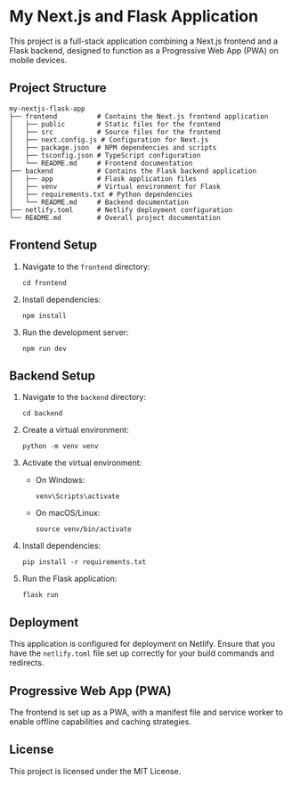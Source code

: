 # My Next.js and Flask Application

This project is a full-stack application combining a Next.js frontend and a Flask backend, designed to function as a Progressive Web App (PWA) on mobile devices.

## Project Structure

```
my-nextjs-flask-app
├── frontend          # Contains the Next.js frontend application
│   ├── public        # Static files for the frontend
│   ├── src           # Source files for the frontend
│   ├── next.config.js # Configuration for Next.js
│   ├── package.json  # NPM dependencies and scripts
│   ├── tsconfig.json # TypeScript configuration
│   └── README.md     # Frontend documentation
├── backend           # Contains the Flask backend application
│   ├── app           # Flask application files
│   ├── venv          # Virtual environment for Flask
│   ├── requirements.txt # Python dependencies
│   └── README.md     # Backend documentation
├── netlify.toml      # Netlify deployment configuration
└── README.md         # Overall project documentation
```

## Frontend Setup

1. Navigate to the `frontend` directory:
   ```
   cd frontend
   ```

2. Install dependencies:
   ```
   npm install
   ```

3. Run the development server:
   ```
   npm run dev
   ```

## Backend Setup

1. Navigate to the `backend` directory:
   ```
   cd backend
   ```

2. Create a virtual environment:
   ```
   python -m venv venv
   ```

3. Activate the virtual environment:
   - On Windows:
     ```
     venv\Scripts\activate
     ```
   - On macOS/Linux:
     ```
     source venv/bin/activate
     ```

4. Install dependencies:
   ```
   pip install -r requirements.txt
   ```

5. Run the Flask application:
   ```
   flask run
   ```

## Deployment

This application is configured for deployment on Netlify. Ensure that you have the `netlify.toml` file set up correctly for your build commands and redirects.

## Progressive Web App (PWA)

The frontend is set up as a PWA, with a manifest file and service worker to enable offline capabilities and caching strategies. 

## License

This project is licensed under the MIT License.
